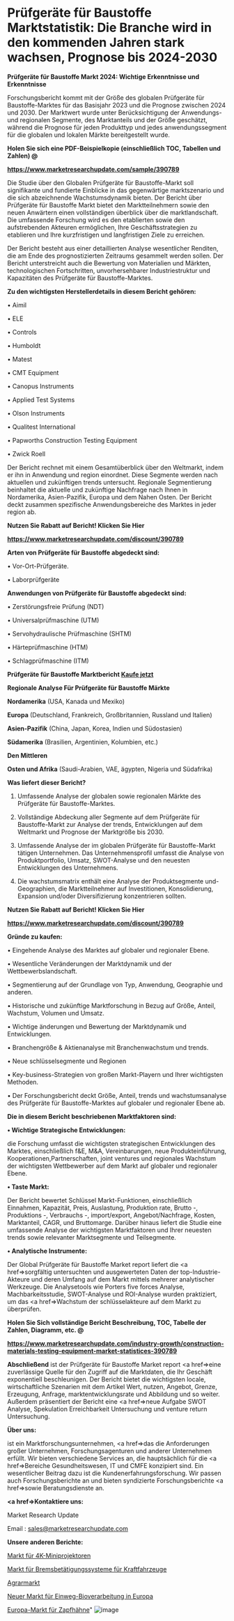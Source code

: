 # Prüfgeräte für Baustoffe Marktstatistik: Die Branche wird in den kommenden Jahren stark wachsen, Prognose bis 2024-2030

<strong>Prüfgeräte für Baustoffe Markt 2024: Wichtige Erkenntnisse und Erkenntnisse</strong>

Forschungsbericht kommt mit der Größe des globalen Prüfgeräte für Baustoffe-Marktes für das Basisjahr 2023 und die Prognose zwischen 2024 und 2030. Der Marktwert wurde unter Berücksichtigung der Anwendungs-und regionalen Segmente, des Marktanteils und der Größe geschätzt, während die Prognose für jeden Produkttyp und jedes anwendungssegment für die globalen und lokalen Märkte bereitgestellt wurde.



<strong>Holen Sie sich eine PDF-Beispielkopie (einschließlich TOC, Tabellen und Zahlen) @
</strong>

<strong><a href=https://www.marketresearchupdate.com/sample/390789>

<strong>https://www.marketresearchupdate.com/sample/390789</u></font></a></strong></strong>

Die Studie über den Globalen Prüfgeräte für Baustoffe-Markt soll signifikante und fundierte Einblicke in das gegenwärtige marktszenario und die sich abzeichnende Wachstumsdynamik bieten. Der Bericht über Prüfgeräte für Baustoffe Markt bietet den Marktteilnehmern sowie den neuen Anwärtern einen vollständigen überblick über die marktlandschaft. Die umfassende Forschung wird es den etablierten sowie den aufstrebenden Akteuren ermöglichen, Ihre Geschäftsstrategien zu etablieren und Ihre kurzfristigen und langfristigen Ziele zu erreichen.

Der Bericht besteht aus einer detaillierten Analyse wesentlicher Renditen, die am Ende des prognostizierten Zeitraums gesammelt werden sollen. Der Bericht unterstreicht auch die Bewertung von Materialien und Märkten, technologischen Fortschritten, unvorhersehbarer Industriestruktur und Kapazitäten des Prüfgeräte für Baustoffe-Marktes.



<strong>Zu den wichtigsten Herstellerdetails in diesem Bericht gehören:</strong>

• Aimil

• ELE

• Controls

• Humboldt

• Matest

• CMT Equipment

• Canopus Instruments

• Applied Test Systems

• Olson Instruments

• Qualitest International

• Papworths Construction Testing Equipment

• Zwick Roell

Der Bericht rechnet mit einem Gesamtüberblick über den Weltmarkt, indem er ihn in Anwendung und region einordnet. Diese Segmente werden nach aktuellen und zukünftigen trends untersucht. Regionale Segmentierung beinhaltet die aktuelle und zukünftige Nachfrage nach Ihnen in Nordamerika, Asien-Pazifik, Europa und dem Nahen Osten. Der Bericht deckt zusammen spezifische Anwendungsbereiche des Marktes in jeder region ab.



<strong>Nutzen Sie Rabatt auf Bericht! Klicken Sie Hier
</strong>

<strong><a href=https://www.marketresearchupdate.com/discount/390789>https://www.marketresearchupdate.com/discount/390789</b></u></font></strong></a>



<strong>Arten von Prüfgeräte für Baustoffe abgedeckt sind:</strong>

• Vor-Ort-Prüfgeräte.

• Laborprüfgeräte



<strong>Anwendungen von Prüfgeräte für Baustoffe abgedeckt sind:</strong>

• Zerstörungsfreie Prüfung (NDT)

• Universalprüfmaschine (UTM)

• Servohydraulische Prüfmaschine (SHTM)

• Härteprüfmaschine (HTM)

• Schlagprüfmaschine (ITM)



<strong>Prüfgeräte für Baustoffe Marktbericht <a href=https://www.marketresearchupdate.com/buynow/390789>Kaufe jetzt</a></strong>



<strong>Regionale Analyse Für Prüfgeräte für Baustoffe Märkte</strong>



<strong>Nordamerika</strong> (USA, Kanada und Mexiko)



<strong>Europa</strong> (Deutschland, Frankreich, Großbritannien, Russland und Italien)



<strong>Asien-Pazifik</strong> (China, Japan, Korea, Indien und Südostasien)



<strong>Südamerika</strong> (Brasilien, Argentinien, Kolumbien, etc.)



<strong>Den Mittleren</strong> 

<strong>Osten und Afrika</strong> (Saudi-Arabien, VAE, ägypten, Nigeria und Südafrika)



<strong>Was liefert dieser Bericht?</strong>

1. Umfassende Analyse der globalen sowie regionalen Märkte des Prüfgeräte für Baustoffe-Marktes.

2. Vollständige Abdeckung aller Segmente auf dem Prüfgeräte für Baustoffe-Markt zur Analyse der trends, Entwicklungen auf dem Weltmarkt und Prognose der Marktgröße bis 2030.

3. Umfassende Analyse der im globalen Prüfgeräte für Baustoffe-Markt tätigen Unternehmen. Das Unternehmensprofil umfasst die Analyse von Produktportfolio, Umsatz, SWOT-Analyse und den neuesten Entwicklungen des Unternehmens.

4. Die wachstumsmatrix enthält eine Analyse der Produktsegmente und-Geographien, die Marktteilnehmer auf Investitionen, Konsolidierung, Expansion und/oder Diversifizierung konzentrieren sollten.



<strong>Nutzen Sie Rabatt auf Bericht! Klicken Sie Hier
</strong>

<strong><a href=https://www.marketresearchupdate.com/discount/390789>https://www.marketresearchupdate.com/discount/390789</b></u></font></strong></a>



<strong>Gründe zu kaufen:</strong>

• Eingehende Analyse des Marktes auf globaler und regionaler Ebene.

• Wesentliche Veränderungen der Marktdynamik und der Wettbewerbslandschaft.

• Segmentierung auf der Grundlage von Typ, Anwendung, Geographie und anderen.

• Historische und zukünftige Marktforschung in Bezug auf Größe, Anteil, Wachstum, Volumen und Umsatz.

• Wichtige änderungen und Bewertung der Marktdynamik und Entwicklungen.

• Branchengröße &amp; Aktienanalyse mit Branchenwachstum und trends.

• Neue schlüsselsegmente und Regionen

• Key-business-Strategien von großen Markt-Playern und Ihrer wichtigsten Methoden.

• Der Forschungsbericht deckt Größe, Anteil, trends und wachstumsanalyse des Prüfgeräte für Baustoffe-Marktes auf globaler und regionaler Ebene ab.



<strong>Die in diesem Bericht beschriebenen Marktfaktoren sind:</strong>



<strong>• Wichtige Strategische Entwicklungen:</strong>

die Forschung umfasst die wichtigsten strategischen Entwicklungen des Marktes, einschließlich f&amp;E, M&amp;A, Vereinbarungen, neue Produkteinführung, Kooperationen,Partnerschaften, joint ventures und regionales Wachstum der wichtigsten Wettbewerber auf dem Markt auf globaler und regionaler Ebene.



<strong>• Taste Markt:</strong>

Der Bericht bewertet Schlüssel Markt-Funktionen, einschließlich Einnahmen, Kapazität, Preis, Auslastung, Produktion rate, Brutto -, Produktions -, Verbrauchs -, import/export, Angebot/Nachfrage, Kosten, Marktanteil, CAGR, und Bruttomarge. Darüber hinaus liefert die Studie eine umfassende Analyse der wichtigsten Marktfaktoren und Ihrer neuesten trends sowie relevanter Marktsegmente und Teilsegmente.



<strong>• Analytische Instrumente:</strong>

Der Global Prüfgeräte für Baustoffe Market report liefert die <a href=>sorgf</a>ältig untersuchten und ausgewerteten Daten der top-Industrie-Akteure und deren Umfang auf dem Markt mittels mehrerer analytischer Werkzeuge. Die Analysetools wie Porters five forces Analyse, Machbarkeitsstudie, SWOT-Analyse und ROI-Analyse wurden praktiziert, um das <a href=>Wachstum</a> der schlüsselakteure auf dem Markt zu überprüfen.



<strong>Holen Sie Sich vollständige Bericht Beschreibung, TOC, Tabelle der Zahlen, Diagramm, etc. @ </strong>

<strong><a href=https://www.marketresearchupdate.com/industry-growth/construction-materials-testing-equipment-market-statistices-390789>https://www.marketresearchupdate.com/industry-growth/construction-materials-testing-equipment-market-statistices-390789</a></font></strong>



<strong>Abschließend</strong> ist der Prüfgeräte für Baustoffe Market report <a href=>eine</a> zuverlässige Quelle für den Zugriff auf die Marktdaten, die Ihr Geschäft exponentiell beschleunigen. Der Bericht bietet die wichtigsten locale, wirtschaftliche Szenarien mit dem Artikel Wert, nutzen, Angebot, Grenze, Erzeugung, Anfrage, marktentwicklungsrate und Abbildung und so weiter. Außerdem präsentiert der Bericht eine <a href=>neue</a> Aufgabe SWOT Analyse, Spekulation Erreichbarkeit Untersuchung und venture return Untersuchung.



<strong>Über uns:</strong>

 ist ein Marktforschungsunternehmen, <a href=>das</a> die Anforderungen großer Unternehmen, Forschungsagenturen und anderer Unternehmen erfüllt. Wir bieten verschiedene Services an, die hauptsächlich für die <a href=>Bereiche</a> Gesundheitswesen, IT und CMFE konzipiert sind. Ein wesentlicher Beitrag dazu ist die Kundenerfahrungsforschung. Wir passen auch Forschungsberichte an und bieten syndizierte Forschungsberichte <a href=>sowie</a> Beratungsdienste an.



<strong><a href=>Kontaktiere uns:</a></strong>

Market Research Update

Email : sales@marketresearchupdate.com



<strong>Unsere anderen Berichte:</strong>

<a href=https://www.linkedin.com/pulse/4k-mini-projector-market-size-growth-set-surge>Markt für 4K-Miniprojektoren</a>

<a href=https://www.linkedin.com/pulse/automotive-brake-actuation-systems-market-size>Markt für Bremsbetätigungssysteme für Kraftfahrzeuge</a>

<a href=https://www.linkedin.com/pulse/agricultural-market-size-trends-consumption>Agrarmarkt</a>

<a href=https://www.linkedin.com/pulse/europe-new-single-use-bioprocessing-market>Neuer Markt für Einweg-Bioverarbeitung in Europa</a>

<a href=https://www.linkedin.com/pulse/europe-dispensing-taps-market-size-share-trend>Europa-Markt für Zapfhähne</a>"
![image](https://github.com/Gayatrikarjule/Market-Analysis-361/assets/97346546/be9613ec-7d93-4aa4-a01a-3bfb44b96533)
